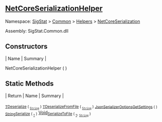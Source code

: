 # <sub>[NetCoreSerializationHelper](./NetCoreSerializationHelper.md)</sub>

Namespace: [SigStat]() > [Common](./../../README.md) > [Helpers](./../README.md) > [NetCoreSerialization](./README.md)

Assembly: SigStat.Common.dll


## Constructors

| Name | Summary | 

NetCoreSerializationHelper (  )<sub></sub>


## Static Methods

| Return | Name | Summary | 

<sub>[T](./NetCoreSerializationHelper.md)</sub><sub>[Deserialize](./Methods/NetCoreSerializationHelper-100664081.md) ( <sub>[`String`](https://docs.microsoft.com/en-us/dotnet/api/System.String)</sub> )</sub><sub></sub>
<sub>[T](./NetCoreSerializationHelper.md)</sub><sub>[DeserializeFromFile](./Methods/NetCoreSerializationHelper-100664084.md) ( <sub>[`String`](https://docs.microsoft.com/en-us/dotnet/api/System.String)</sub> )</sub><sub></sub>
<sub>[JsonSerializerOptions](https://docs.microsoft.com/en-us/dotnet/api/System.Text.Json.JsonSerializerOptions)</sub><sub>[GetSettings](./Methods/NetCoreSerializationHelper-100664080.md) (  )</sub><sub></sub>
<sub>[String](https://docs.microsoft.com/en-us/dotnet/api/System.String)</sub><sub>[Serialize](./Methods/NetCoreSerializationHelper-100664082.md) ( <sub>[`T`](./NetCoreSerializationHelper.md)</sub> )</sub><sub></sub>
[Void](https://docs.microsoft.com/en-us/dotnet/api/System.Void)<sub>[SerializeToFile](./Methods/NetCoreSerializationHelper-100664083.md) ( <sub>[`T`](./NetCoreSerializationHelper.md)</sub>, <sub>[`String`](https://docs.microsoft.com/en-us/dotnet/api/System.String)</sub> )</sub><sub></sub>


